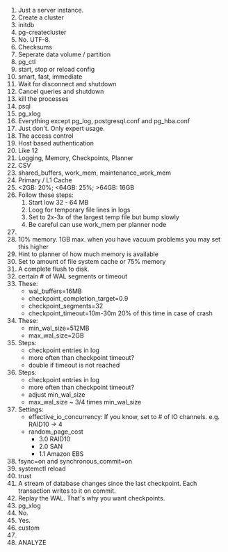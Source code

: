 1. Just a server instance.
2. Create a cluster
3. initdb
4. pg-createcluster
5. No. UTF-8.
6. Checksums
7. Seperate data volume / partition
8. pg_ctl
9. start, stop or reload config
10. smart, fast, immediate
11. Wait for disconnect and shutdown
12. Cancel queries and shutdown
13. kill the processes
14. psql
15. pg_xlog
16. Everything except pg_log, postgresql.conf and pg_hba.conf
17. Just don't. Only expert usage.
18. The access control
19. Host based authentication
20. Like 12
21. Logging, Memory, Checkpoints, Planner
22. CSV
23. shared_buffers, work_mem, maintenance_work_mem
24. Primary / L1 Cache
25. <2GB: 20%; <64GB: 25%; >64GB: 16GB
26. Follow these steps:
    1. Start low 32 - 64 MB
    2. Loog for temporary file lines in logs
    3. Set to 2x-3x of the largest temp file but bump slowly
    4. Be careful can use work_mem per planner node
27. 
28. 10% memory. 1GB max. when you have vacuum problems you may set this higher
29. Hint to planner of how much memory is available
30. Set to amount of file system cache or 75% memory
31. A complete flush to disk.
32. certain # of WAL segments or timeout
33. These:
    * wal_buffers=16MB
    * checkpoint_completion_target=0.9
    * checkpoint_segments=32
    * checkpoint_timeout=10m-30m 20% of this time in case of crash
34. These:
    * min_wal_size=512MB
    * max_wal_size=2GB
35. Steps:
    * checkpoint entries in log
    * more often than checkpoint timeout?
    * double if timeout is not reached
36. Steps:
    * checkpoint entries in log
    * more often than checkpoint timeout?
    * adjust min_wal_size
    * max_wal_size ~ 3/4 times min_wal_size
37. Settings:
    * effective_io_concurrency: If you know, set to # of IO channels. e.g. RAID10 -> 4
    * random_page_cost
        * 3.0 RAID10
        * 2.0 SAN
        * 1.1 Amazon EBS
38. fsync=on and synchronous_commit=on
39. systemctl reload
40. trust
41. A stream of database changes since the last checkpoint. Each transaction writes to it on commit.
42. Replay the WAL. That's why you want checkpoints.
43. pg_xlog
44. No.
45. Yes.
46. custom
47. 
48. ANALYZE
